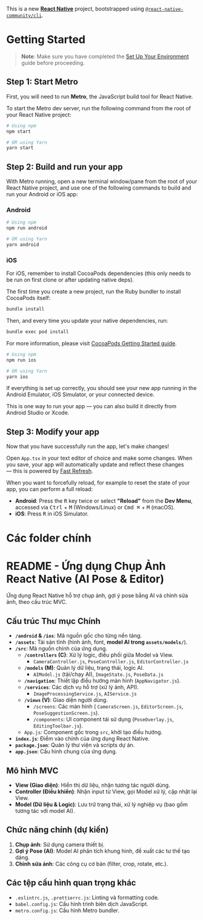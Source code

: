 This is a new [**React Native**](https://reactnative.dev) project, bootstrapped using [`@react-native-community/cli`](https://github.com/react-native-community/cli).

# Getting Started

> **Note**: Make sure you have completed the [Set Up Your Environment](https://reactnative.dev/docs/set-up-your-environment) guide before proceeding.

## Step 1: Start Metro

First, you will need to run **Metro**, the JavaScript build tool for React Native.

To start the Metro dev server, run the following command from the root of your React Native project:

```sh
# Using npm
npm start

# OR using Yarn
yarn start
```

## Step 2: Build and run your app

With Metro running, open a new terminal window/pane from the root of your React Native project, and use one of the following commands to build and run your Android or iOS app:

### Android

```sh
# Using npm
npm run android

# OR using Yarn
yarn android
```

### iOS

For iOS, remember to install CocoaPods dependencies (this only needs to be run on first clone or after updating native deps).

The first time you create a new project, run the Ruby bundler to install CocoaPods itself:

```sh
bundle install
```

Then, and every time you update your native dependencies, run:

```sh
bundle exec pod install
```

For more information, please visit [CocoaPods Getting Started guide](https://guides.cocoapods.org/using/getting-started.html).

```sh
# Using npm
npm run ios

# OR using Yarn
yarn ios
```

If everything is set up correctly, you should see your new app running in the Android Emulator, iOS Simulator, or your connected device.

This is one way to run your app — you can also build it directly from Android Studio or Xcode.

## Step 3: Modify your app

Now that you have successfully run the app, let's make changes!

Open `App.tsx` in your text editor of choice and make some changes. When you save, your app will automatically update and reflect these changes — this is powered by [Fast Refresh](https://reactnative.dev/docs/fast-refresh).

When you want to forcefully reload, for example to reset the state of your app, you can perform a full reload:

- **Android**: Press the <kbd>R</kbd> key twice or select **"Reload"** from the **Dev Menu**, accessed via <kbd>Ctrl</kbd> + <kbd>M</kbd> (Windows/Linux) or <kbd>Cmd ⌘</kbd> + <kbd>M</kbd> (macOS).
- **iOS**: Press <kbd>R</kbd> in iOS Simulator.


# Các folder chính

# README - Ứng dụng Chụp Ảnh React Native (AI Pose & Editor)

Ứng dụng React Native hỗ trợ chụp ảnh, gợi ý pose bằng AI và chỉnh sửa ảnh, theo cấu trúc MVC.

## Cấu trúc Thư mục Chính

*   **`/android` & `/ios`**: Mã nguồn gốc cho từng nền tảng.
*   **`/assets`**: Tài sản tĩnh (hình ảnh, font, **model AI trong `assets/models/`**).
*   **`/src`**: Mã nguồn chính của ứng dụng.
    *   **`/controllers` (C)**: Xử lý logic, điều phối giữa Model và View.
        *   `CameraController.js`, `PoseController.js`, `EditorController.js`
    *   **`/models` (M)**: Quản lý dữ liệu, trạng thái, logic AI.
        *   `AIModel.js` (tải/chạy AI), `ImageState.js`, `PoseData.js`
    *   **`/navigation`**: Thiết lập điều hướng màn hình (`AppNavigator.js`).
    *   **`/services`**: Các dịch vụ hỗ trợ (xử lý ảnh, API).
        *   `ImageProcessingService.js`, `AIService.js`
    *   **`/views` (V)**: Giao diện người dùng.
        *   `/screens`: Các màn hình ( `CameraScreen.js`, `EditorScreen.js`, `PoseSuggestionScreen.js`).
        *   `/components`: UI component tái sử dụng (`PoseOverlay.js`, `EditingToolbar.js`).
    *   `App.js`: Component gốc trong `src`, khởi tạo điều hướng.
*   **`index.js`**: Điểm vào chính của ứng dụng React Native.
*   **`package.json`**: Quản lý thư viện và scripts dự án.
*   **`app.json`**: Cấu hình chung của ứng dụng.

## Mô hình MVC

*   **View (Giao diện)**: Hiển thị dữ liệu, nhận tương tác người dùng.
*   **Controller (Điều khiển)**: Nhận input từ View, gọi Model xử lý, cập nhật lại View.
*   **Model (Dữ liệu & Logic)**: Lưu trữ trạng thái, xử lý nghiệp vụ (bao gồm tương tác với model AI).

## Chức năng chính (dự kiến)

1.  **Chụp ảnh**: Sử dụng camera thiết bị.
2.  **Gợi ý Pose (AI)**: Model AI phân tích khung hình, đề xuất các tư thế tạo dáng.
3.  **Chỉnh sửa ảnh**: Các công cụ cơ bản (filter, crop, rotate, etc.).

## Các tệp cấu hình quan trọng khác

*   `.eslintrc.js`, `.prettierrc.js`: Linting và formatting code.
*   `babel.config.js`: Cấu hình trình biên dịch JavaScript.
*   `metro.config.js`: Cấu hình Metro bundler.
